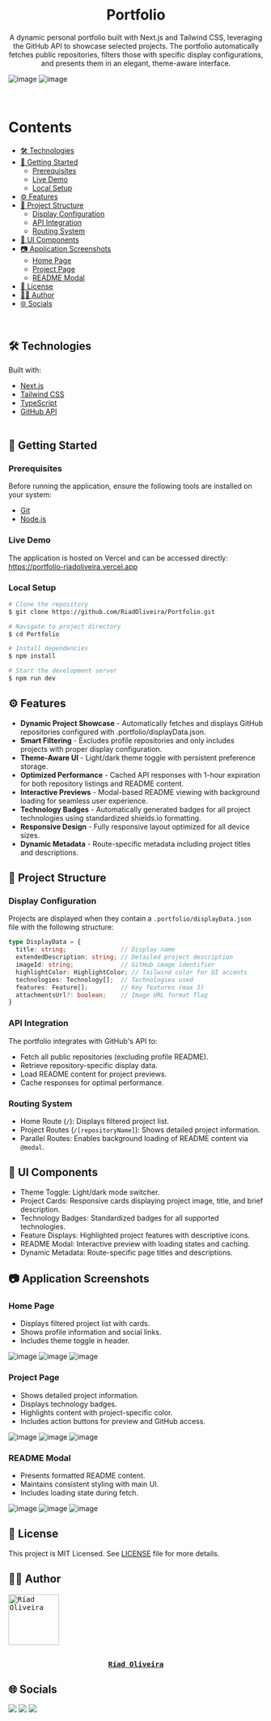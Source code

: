 <h1 align="center">Portfolio</h1>

<p align="center">
  A dynamic personal portfolio built with Next.js and Tailwind CSS, leveraging the GitHub API to showcase selected projects. The portfolio automatically fetches public repositories, filters those with specific display configurations, and presents them in an elegant, theme-aware interface.
</p>

![image](https://github.com/user-attachments/assets/820c1a5a-52dc-422e-b697-9b735ed84664)
![image](https://img.shields.io/github/license/RiadOliveira/Portfolio)

<br/>

Contents
=================
<!--ts-->
* [🛠️ Technologies](#technologies)
* [🚀 Getting Started](#getting-started)
  * [Prerequisites](#prerequisites)
  * [Live Demo](#demo)
  * [Local Setup](#setup)
* [⚙️ Features](#features)
* [📂 Project Structure](#structure)
  * [Display Configuration](#display-config)
  * [API Integration](#api-integration)
  * [Routing System](#routing)
* [🎨 UI Components](#components)
* [📷 Application Screenshots](#screenshots)
  * [Home Page](#home)
  * [Project Page](#project)
  * [README Modal](#modal)
* [📝 License](#license)
* [👨‍💻 Author](#author)
* [🌐 Socials](#socials)
<!--te-->
<br/>

<h2 id="technologies">🛠️ Technologies</h2>
Built with:

* [Next.js](https://nextjs.org/)
* [Tailwind CSS](https://tailwindcss.com/)
* [TypeScript](https://www.typescriptlang.org/)
* [GitHub API](https://docs.github.com/en/rest) <br/><br/>

<h2 id="getting-started">🚀 Getting Started</h2>

<h3 id="prerequisites">Prerequisites</h3>

Before running the application, ensure the following tools are installed on your system:
* [Git](https://git-scm.com)
* [Node.js](https://nodejs.org/en/)

<h3 id="demo">Live Demo</h3>
The application is hosted on Vercel and can be accessed directly:
<a href="https://portfolio-riadoliveira.vercel.app">https://portfolio-riadoliveira.vercel.app</a>

<h3 id="setup">Local Setup</h3>
  
```bash
# Clone the repository
$ git clone https://github.com/RiadOliveira/Portfolio.git

# Navigate to project directory
$ cd Portfolio

# Install dependencies
$ npm install

# Start the development server
$ npm run dev
```

<h2 id="features">⚙️ Features</h2>

- **Dynamic Project Showcase** - Automatically fetches and displays GitHub repositories configured with .portfolio/displayData.json.
- **Smart Filtering** - Excludes profile repositories and only includes projects with proper display configuration.
- **Theme-Aware UI** - Light/dark theme toggle with persistent preference storage.
- **Optimized Performance** - Cached API responses with 1-hour expiration for both repository listings and README content.
- **Interactive Previews** - Modal-based README viewing with background loading for seamless user experience.
- **Technology Badges** - Automatically generated badges for all project technologies using standardized shields.io formatting.
- **Responsive Design** - Fully responsive layout optimized for all device sizes.
- **Dynamic Metadata** - Route-specific metadata including project titles and descriptions.

<h2 id="structure">📂 Project Structure</h2>

<h3 id="display-config">Display Configuration</h3>

Projects are displayed when they contain a ```.portfolio/displayData.json``` file with the following structure:
```ts
type DisplayData = {
  title: string;               // Display name
  extendedDescription: string; // Detailed project description
  imageId: string;             // GitHub image identifier
  highlightColor: HighlightColor; // Tailwind color for UI accents
  technologies: Technology[];  // Technologies used
  features: Feature[];         // Key features (max 3)
  attachmentsUrl?: boolean;    // Image URL format flag
}
```

<h3 id="api-integration">API Integration</h3>
The portfolio integrates with GitHub's API to:

* Fetch all public repositories (excluding profile README).
* Retrieve repository-specific display data.
* Load README content for project previews.
* Cache responses for optimal performance.

<h3 id="routing">Routing System</h3>

* Home Route (```/```): Displays filtered project list.
* Project Routes (```/[repositoryName]```): Shows detailed project information.
* Parallel Routes: Enables background loading of README content via ```@modal```.

<h2 id="components">🎨 UI Components</h2>

* Theme Toggle: Light/dark mode switcher.
* Project Cards: Responsive cards displaying project image, title, and brief description.
* Technology Badges: Standardized badges for all supported technologies.
* Feature Displays: Highlighted project features with descriptive icons.
* README Modal: Interactive preview with loading states and caching.
* Dynamic Metadata: Route-specific page titles and descriptions.

<h2 id="screenshots">📷 Application Screenshots</h2>

<h3 id="home">Home Page</h3>

* Displays filtered project list with cards.
* Shows profile information and social links.
* Includes theme toggle in header.

![image](https://github.com/user-attachments/assets/bdc0f8c7-e304-49fe-b823-0706ddd8855b)
![image](https://github.com/user-attachments/assets/250373cd-4c89-46bf-9432-16cbe884f9d3)
![image](https://github.com/user-attachments/assets/b36ea2c5-16b1-4acd-903a-441d9a754936)

<h3 id="project">Project Page</h3>

* Shows detailed project information.
* Displays technology badges.
* Highlights content with project-specific color.
* Includes action buttons for preview and GitHub access.

![image](https://github.com/user-attachments/assets/08cf51c8-0969-49c5-907c-cf1644f43673)
![image](https://github.com/user-attachments/assets/f971b8d3-2dcd-446d-a12c-a2c28192f7fe)
![image](https://github.com/user-attachments/assets/0bb03bd7-1926-43a0-9060-c8db5aa807bd)

<h3 id="modal">README Modal</h3>

* Presents formatted README content.
* Maintains consistent styling with main UI.
* Includes loading state during fetch.

![image](https://github.com/user-attachments/assets/71673560-58e5-4e9a-9d92-f3494bc11470)
![image](https://github.com/user-attachments/assets/1fa939cc-12fa-4e03-b373-89a5eb1265dd)
![image](https://github.com/user-attachments/assets/96c40de1-64f5-43e6-9c42-b5098b5c17ba)

<h2 id="license">📝 License</h2>
This project is MIT Licensed. See <a href="https://github.com/RiadOliveira/Tradelous-desktop/blob/main/LICENSE">LICENSE</a> file for more details.

<br/>

<h2 id="author">👨‍💻 Author</h2>

<kbd>
  <a href="https://github.com/RiadOliveira">
    <img src="https://avatars.githubusercontent.com/u/69125013?v=4" width="100" alt="Ríad Oliveira"/>
    <br/><br/>
    <p align="center"><b>Ríad Oliveira</b></p>
  </a>
</kbd>

## 🌐 Socials

<div id="socials">
  <a href = "mailto:riad.oliveira@hotmail.com"><img class="badge" src="https://img.shields.io/badge/Microsoft_Outlook-0078D4?style=for-the-badge&logo=microsoft-outlook&logoColor=white" target="_blank"/></a>
  <a href = "mailto:riad.oliveira@gmail.com"><img class="badge" src="https://img.shields.io/badge/Gmail-D14836?style=for-the-badge&logo=gmail&logoColor=white" target="_blank"/></a>
  <a href="https://www.linkedin.com/in/ríad-oliveira" target="_blank"><img class="badge" src="https://img.shields.io/badge/-LinkedIn-%230077B5?style=for-the-badge&logo=linkedin&logoColor=white" target="_blank"/></a>
</div>

